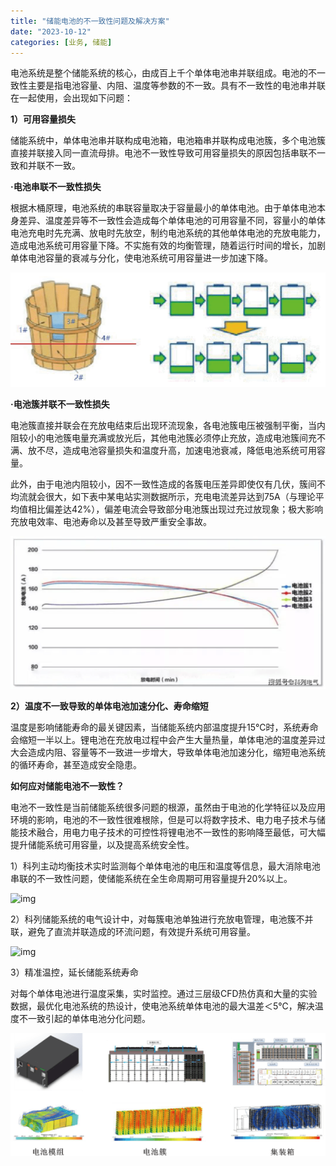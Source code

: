 ```yaml
---
title: "储能电池的不一致性问题及解决方案"
date: "2023-10-12"
categories: [业务, 储能]
---
```



电池系统是整个储能系统的核心，由成百上千个单体电池串并联组成。电池的不一致性主要是指电池容量、内阻、温度等参数的不一致。具有不一致性的电池串并联在一起使用，会出现如下问题：

**1）可用容量损失**

储能系统中，单体电池串并联构成电池箱，电池箱串并联构成电池簇，多个电池簇直接并联接入同一直流母排。电池不一致性导致可用容量损失的原因包括串联不一致和并联不一致。

**·电池串联不一致性损失**

根据木桶原理，电池系统的串联容量取决于容量最小的单体电池。由于单体电池本身差异、温度差异等不一致性会造成每个单体电池的可用容量不同，容量小的单体电池充电时先充满、放电时先放空，制约电池系统的其他单体电池的充放电能力，造成电池系统可用容量下降。不实施有效的均衡管理，随着运行时间的增长，加剧单体电池容量的衰减与分化，使电池系统可用容量进一步加速下降。

![img](https://raw.githubusercontent.com/tangjiali/note_asserts/master/%E9%BD%90%E7%AE%80%E7%AC%94%E8%AE%B0/202311100907772.png)

**·电池簇并联不一致性损失**

电池簇直接并联会在充放电结束后出现环流现象，各电池簇电压被强制平衡，当内阻较小的电池簇电量充满或放光后，其他电池簇必须停止充放，造成电池簇间充不满、放不尽，造成电池容量损失和温度升高，加速电池衰减，降低电池系统可用容量。

此外，由于电池内阻较小，因不一致性造成的各簇电压差异即使仅有几伏，簇间不均流就会很大，如下表中某电站实测数据所示，充电电流差异达到75A（与理论平均值相比偏差达42%），偏差电流会导致部分电池簇出现过充过放现象；极大影响充放电效率、电池寿命以及甚至导致严重安全事故。

![img](https://raw.githubusercontent.com/tangjiali/note_asserts/master/%E9%BD%90%E7%AE%80%E7%AC%94%E8%AE%B0/202311070907758.png)

**2）温度不一致导致的单体电池加速分化、寿命缩短**

温度是影响储能寿命的最关键因素，当储能系统内部温度提升15℃时，系统寿命会缩短一半以上。锂电池在充放电过程中会产生大量热量，单体电池的温度差异过大会造成内阻、容量等不一致进一步增大，导致单体电池加速分化，缩短电池系统的循环寿命，甚至造成安全隐患。

**如何应对储能电池不一致性？**

电池不一致性是当前储能系统很多问题的根源，虽然由于电池的化学特征以及应用环境的影响，电池的不一致性很难根除，但是可以将数字技术、电力电子技术与储能技术融合，用电力电子技术的可控性将锂电池不一致性的影响降至最低，可大幅提升储能系统可用容量，以及提高系统安全性。

1）科列主动均衡技术实时监测每个单体电池的电压和温度等信息，最大消除电池串联的不一致性问题，使储能系统在全生命周期可用容量提升20%以上。

![img](https://p3.itc.cn/q_70/images01/20211029/8ea8957a170d49e99f17c683f5f77a5c.png)

2）科列储能系统的电气设计中，对每簇电池单独进行充放电管理，电池簇不并联，避免了直流并联造成的环流问题，有效提升系统可用容量。

![img](https://p1.itc.cn/q_70/images01/20211029/b8f4e65f291f432e8214bcccb7f40aea.png)

3）精准温控，延长储能系统寿命

对每个单体电池进行温度采集，实时监控。通过三层级CFD热仿真和大量的实验数据，最优化电池系统的热设计，使电池系统单体电池的最大温差＜5℃，解决温度不一致引起的单体电池分化问题。

![img](https://raw.githubusercontent.com/tangjiali/note_asserts/master/%E9%BD%90%E7%AE%80%E7%AC%94%E8%AE%B0/202311070907954.png)
